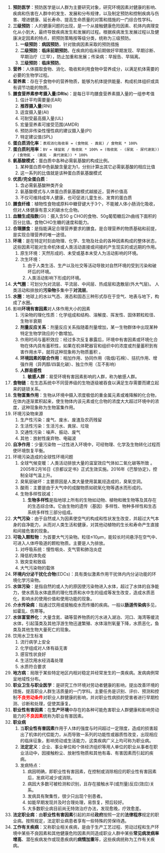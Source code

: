 1. **预防医学**：预防医学是以人群为主要研究对象，研究环境因素对健康的影响、疾病和伤害在人群中的发生、发展和分布规律，以及制定预防和控制疾病与伤害、增进健康、延长寿命、提高生命质量的对策和措施的一门综合性学科。
2. **三级预防**：人的健康问题的出现，是一个从接触健康危险因素、机体内病理变化从小到大，最终导致疾病发生和发展的过程。根据疾病发生发展过程以及健康决定因素的特点，把预防策略按等级分类，统称为三级预防。
    1. **一级预防**：**病因预防**，针对致病因素采取的预防措施
    2. **二级预防**：**临床前期预防**。在疾病的临床前期做好早期发现、早期诊断、早期治疗（三早），防止加重和发展；传染病：早报告、早隔离。
    3. **三级预防**：**临床预防**。
3. **营养**：人体摄取食物、消化、吸收和利用食物中营养成分，以满足机体需要的必要的生物学过程。
4. **营养素**：存在于食物中的营养物质，能够为机体提供能量、构成机体组织或具有调节功能的物质。
5. **膳食营养素参考摄入量**(**DRIs**)：是每日平均膳食营养素摄入量的一组参考值
    1. 估计平均需要量(EAR)
    2. **推荐摄入量**(RNI)
    3. 适宜摄入量(AI)
    4. 可耐受最高摄入量(UL)
    5. 宏量营养素可接受范围(AMDR)
    6. 预防非传染性慢性病的建议摄入量(PI)
    7. 特定建议值(SPL)
6. **蛋白质消化率**：`表观消化吸收率 = (食物氮 - 粪氮) / 食物氮 * 100%`
7. **蛋白质利用率**：`BV = 储留氮 / 吸收氮 * 100% = (吸收氮 - (尿氮 - 尿代谢氮)) / (食物氮 - (粪氮 - 粪代谢氮)) * 100%`
8. **氨基酸模式**：蛋白质中各种必需氨基酸的构成比例。
    1. 某种蛋白质中色氨酸含量定为1，分别计算出其它必需氨基酸的相应比值
    2. 这一系列的比值就是该种蛋白质氨基酸模式
9. **优质/完全蛋白质**：
    1. 含必需氨基酸种类齐全
    2. 氨基酸模式与人体蛋白质氨基酸模式越接近，营养价值高
    3. 不仅可维持成年人健康，也可促进儿童生长、发育的蛋白质
10. **膳食纤维**：植物性食物或原料中糖苷键大于3个，不能被人体小肠消化吸收，但对人体健康有意义的碳水化合物。
11. **血糖生成指数**(GI)：摄入含50 g CHO的食物、50g葡萄糖后2h曲线下面积的百分比值。食物CHO生糖的速度和能力。
12. **合理膳食**：是指能满足合理营养要求的膳食。是合理营养的物质基础和前提，是实现合理营养的唯一途径。
13. **环境**：是在特定时刻由物理、化学、生物及社会的各种因素构成的整体状态，这些因素可能对生命机体或人类活动直接或间接的产生现实的或远期的作用。 
    1. 原生环境：天然形成的、未受或基本未受人为活动影响的环境。
    2. 次生环境：
        1. 由于人类生活、生产以及社交等活动导致对自然环境的受到污染和破坏后的环境。
        2. 人类活动影响下形成的环境。
14. **大气圈**：可划分为对流层、平流层、中间层、热成层和逸散层(外大气层)。 人类活动和排放的**污染物**多集中于**对流层**。
15. **水圈**：地球上的水以气态、液态和固态三种形式存在于空气、地表与地下，构成了水圈。
16. 影响**环境有害因素**对人体作用大小的因素
    1. 污染物的理化性质：化学组成和结构、溶解度、挥发性、固体颗粒粒径、生物半衰期
    2. **剂量反应关系**：剂量反应关系指随着剂量增加，某一生物群体中出现某种特定生物学效应的个数增加。 
    3. 作用时间与蓄积效应：经过多次反复暴露后，环境中有害因素或环境化合物在体内具有蓄积性，如果在机体靶器官和组织中的浓度或剂量蓄积到有害作用水平，就将这种现象称为物质蓄积 。
    4. **环境因素的联合作用**：相加作用、协同作用（吸烟/石棉）、拮抗作用、增强作用（异丙醇/四氯化碳）、独立作用（互不影响）
    5. **人群易感性**
        1. **敏感人群**：易受环境有害因素影响的人群，称为敏感人群。
17. **食物链**：在生态系统中不同营养级的生物逐级被吞食以满足生存需要而建立起来的链锁关系。
18. **生物富集作用**：生物从环境中摄入浓度极低的重金属元素或难降解的化合物，在体内逐渐累积起来，使生物体内该元素或化合物的浓度大大超过环境中的浓度，这种现象称为生物富集作用。
19. 环境污染物来源
    1. 生产性污染：废气、废水、废渣及农药残留
    2. 生活性污染：生活污水、粪尿、垃圾
    3. 交通性污染：噪声、振动、废气
    4. 其他：放射性废弃物、电磁波
20. **自净作用**：少量污染物 一过性进入环境中，可经物理、化学及生物转化过程而使环境恢复平衡。
21. 环境污染造成的全球性环境问题
    1. 全球气候变暖：人类活动排放大量的温室效应气体如二氧化碳等所致 。2005年2月16日《京都议定书》正式生效实施。2016年《巴黎协定》，控制全球气温上升。
    2. 臭氧层破坏：主要原因是人类大量使用氯氟烃造成的，臭氧空洞。 
    3. 酸雨：主要是由于大气中的成酸物质如硫氧化物等遇水而形成的。
    4. 生物多样性锐减：
        1. **生物多样性**是指地球上所有的生物如动物、植物和微生物等及其存在的生态综合体。它由生物的遗传（基因）多样性、物种多样性和生态系统多样性三部分组成。
22. **大气污染**：由于自然或人为因素使空气的构成和性状发生改变，并超过大气本身的自净能力，从而对人类生活和健康，对其他动植物的生长和寿命产生直接和间接危害的现象。
23. **可吸入颗粒物**：为首要大气污染物。粒径≤10µm，能较长时间悬浮在空气中、可进入人体呼吸道的颗粒物质。主要是人为排放。
    1. 对呼吸系统：慢性咽炎、支气管和肺泡炎症
    2. 降低机体免疫
    3. 致突变和致癌
    4. 大气污染物的载体
24. **环境内分泌干扰化合物**(EDCs)：具有类似激素作用干扰体内内分泌功能的环境化学污染物。
25. **水体污染**：是指自然的或人为的原因使污染物进入水体，超过了水体的自净能力，使水质及水体底质的理化性质和水中生的组成等发生改变，造成水质恶化，影响水的使用价值和使用功能的现象。
26. **介水传染病**：指通过饮用或接触疫水而传播的疾病。一般以**肠道传染病**多见，如霍乱、伤寒等。
27. **水体富营养化**：大量含氮、磷等营养物质的污水进入湖泊、河口、海湾等缓流水体，引起藻类及其他浮游生物迅速繁殖、水体溶剂氧量下降，水质恶化，鱼类及其他生物大量死亡的现象。
28. 饮用水卫生标准
    1. 流行病学上安全
    2. 化学组成对人体有益无害
    3. 感官性状良好
    4. 生活饮用水经消毒处理
    5. 水质符合要求
29. **地方病**：局限于某些特定地区内相对稳定并经常发生的一类疾病。发病病例常呈地域性分布。
30. **职业卫生与职业医学**：是研究工作环境对劳动者健康的影响，提出改善环境的措施，提高职业人群生活质量的一门学科。主要任务是识别、评价、预测和控制<span style="color: red">**不良劳动条件**</span>对职业人群健康的影响，并对职业性病损的受害者进行早期检测、诊断和处理，促使其康复。
31. **职业性有害因素**：在**生产环境**中存在的各种可能危害职业人群健康和影响劳动能力的<span style="color: red">**不良因素**</span>统称为职业有害因素。
32. **职业病**
    1. 当**职业性有害因素**作用于人体的强度与时间超过一定限度，造成的损害超出了机体的代偿能力，从而导致一系列的功能性或器质性改变，出现相应的临床征象，影响劳动或生活能力，这类疾病广义上均可称为职业病。
    2. **法定定义**：企业、事业单位和个体经济组织等用人单位的职业从事者在职业活动中，因接触粉尘、放射性物质和其他有毒、有害因素而引起的疾病。 
    3. 发病特点：
        1. 病因明确，即职业性有害因素，在控制或消除相应的职业性有害因素后，发病可减少或消除。
        2. 病因大多数可被检测和识别，且存在接触水平(或剂量)反应(效应)关系。
        3. 发病具有聚集性，很少只出现个别患者。
        4. 如能早期发现并及时合理处理，易恢复，预后较好。
        5. 大多数职业病目前尚无特效治疗办法，发现愈晚，疗效愈差。
33. **法定职业病**：由**职业性有害因素**引起的并经**政府**按照一定的**法律程序**规定的职业病。按照规定，法定职业病患者享有一些特殊的劳保待遇。
34. **工作有关疾病**：又称职业相关疾病，是由于生产工艺过程、劳动过程和生产环境中某些不良因素和其他健康危险因素共同造成职业人群中某些**常见病发病率增高**、潜在疾病发作或现患疾病的**病情加重**等，这些疾病统称为工作有关疾病。
